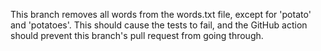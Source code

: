 This branch removes all words from the words.txt file, except for 'potato' and 'potatoes'.
This should cause the tests to fail, and the GitHub action should prevent this branch's pull request from going through.

